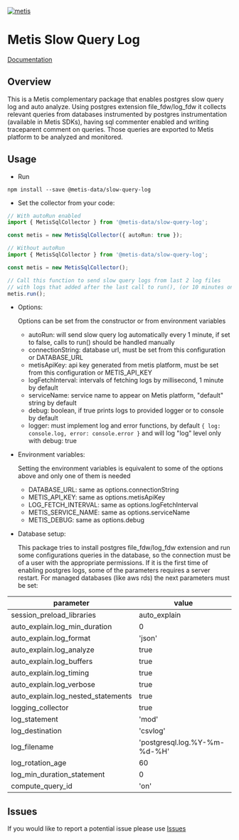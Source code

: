 [![metis](https://static-asserts-public.s3.eu-central-1.amazonaws.com/metis-min-logo.png)](https://www.metisdata.io/)

# Metis Slow Query Log 

[Documentation](https://docs.metisdata.io)

## Overview

This is a Metis complementary package that enables postgres slow query log and auto analyze.
Using postgres extension file_fdw/log_fdw it collects relevant queries from databases instrumented by postgres instrumentation 
(available in Metis SDKs), having sql commenter enabled and writing traceparent comment on queries.
Those queries are exported to Metis platform to be analyzed and monitored.


## Usage

- Run
```shell
npm install --save @metis-data/slow-query-log
```


- Set the collector from your code:
```typescript
// With autoRun enabled
import { MetisSqlCollector } from '@metis-data/slow-query-log';

const metis = new MetisSqlCollector({ autoRun: true });
```

```typescript
// Without autoRun
import { MetisSqlCollector } from '@metis-data/slow-query-log';

const metis = new MetisSqlCollector();

// Call this function to send slow query logs from last 2 log files 
// with logs that added after the last call to run(), (or 10 minutes on first call)
metis.run();
```

- Options: 

    Options can be set from the constructor or from environment variables
    - autoRun: will send slow query log automatically every 1 minute, if set to false, calls to run() should be handled manually
    - connectionString: database url, must be set from this configuration or DATABASE_URL
    - metisApiKey: api key generated from metis platform, must be set from this configuration or METIS_API_KEY
    - logFetchInterval: intervals of fetching logs by millisecond, 1 minute by default
    - serviceName: service name to appear on Metis platform, "default" string by default 
    - debug: boolean, if true prints logs to provided logger or to console by default
    - logger: must implement log and error functions, by default ```{ log: console.log, error: console.error }``` 
      and will log "log" level only with debug: true

- Environment variables:

    Setting the environment variables is equivalent to some of the options above and only one of them is needed
    - DATABASE_URL: same as options.connectionString
    - METIS_API_KEY: same as options.metisApiKey
    - LOG_FETCH_INTERVAL: same as options.logFetchInterval
    - METIS_SERVICE_NAME: same as options.serviceName
    - METIS_DEBUG: same as options.debug

- Database setup:

    This package tries to install postgres file_fdw/log_fdw extension and run some configurations queries in the database, so the
    connection must be of a user with the appropriate permissions.
    If it is the first time of enabling postgres logs, some of the parameters requires a server restart.
    For managed databases (like aws rds) the next parameters must be set: 

| parameter                          | value                        |
|------------------------------------|------------------------------|
| session_preload_libraries          | auto_explain                 |
| auto_explain.log_min_duration      | 0                            |
| auto_explain.log_format            | 'json'                       |
| auto_explain.log_analyze           | true                         |
| auto_explain.log_buffers           | true                         |
| auto_explain.log_timing            | true                         |
| auto_explain.log_verbose           | true                         |
| auto_explain.log_nested_statements | true                         |
| logging_collector                  | true                         | 
| log_statement                      | 'mod'                        |
| log_destination                    | 'csvlog'                     |
| log_filename                       | 'postgresql.log.%Y-%m-%d-%H' |
| log_rotation_age                   | 60                           |
| log_min_duration_statement         | 0                            |
| compute_query_id                   | 'on'                         |

## Issues
If you would like to report a potential issue please use [Issues](https://github.com/metis-data/slow-query-log/issues)